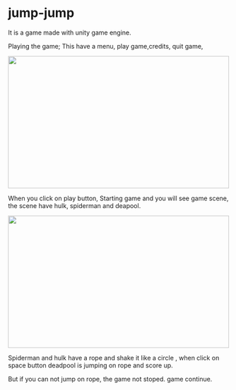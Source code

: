 # jump-jump

It is a game made with unity game engine.

Playing the game; This have a menu, play game,credits, quit game,

<img src="http://i.hizliresim.com/WgD5pP.png" width="500" height="300" >

When you click on play button, Starting game and you will see game scene, the scene have hulk, spiderman and deapool. 

<img src="http://i.hizliresim.com/njlnQB.png" width="500" height="300" >

Spiderman and hulk have a rope and shake it like a circle , when click on space button deadpool is jumping on rope and score up. 

But if you can not jump on rope, the game not stoped. game continue.  


